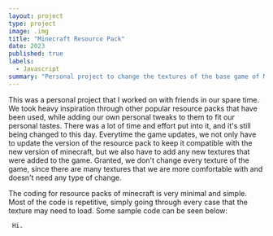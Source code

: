 ```yaml
---
layout: project
type: project
image: .img
title: "Minecraft Resource Pack"
date: 2023
published: true
labels:
  - Javascript
summary: "Personal project to change the textures of the base game of Minecraft."
---
```


This was a personal project that I worked on with friends in our spare time. We took heavy inspiration through other popular resource packs that have been used, while adding our own personal tweaks to them to fit our personal tastes. There was a lot of time and effort put into it, and it's still being changed to this day. Everytime the game updates, we not only have to update the version of the resource pack to keep it compatible with the new version of minecraft, but we also have to add any new textures that were added to the game. Granted, we don't change every texture of the game, since there are many textures that we are more comfortable with and doesn't need any type of change.

The coding for resource packs of minecraft is very minimal and simple. Most of the code is repetitive, simply going through every case that the texture may need to load. Some sample code can be seen below:

```
 Hi.
```
